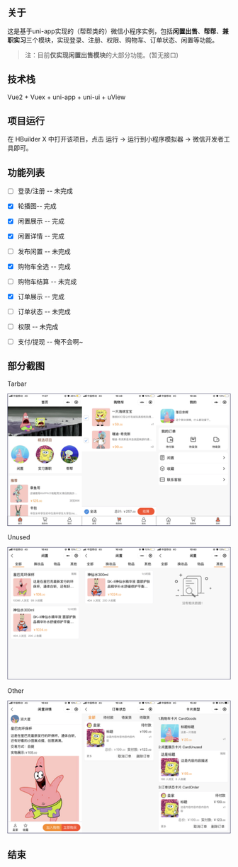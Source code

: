 ## 关于
这是基于uni-app实现的（帮帮类的）微信小程序实例，包括**闲置出售**、**帮帮**、**兼职实习**三个模块，实现登录、注册、权限、购物车、订单状态、闲置等功能。

> 注：目前**仅实现闲置出售模块**的大部分功能。(暂无接口)



## 技术栈 ##

Vue2 + Vuex + uni-app + uni-ui + uView



## 项目运行 ##

在 HBuilder X 中打开该项目，点击 运行 -> 运行到小程序模拟器 -> 微信开发者工具即可。



## 功能列表 ##

- [ ] 登录/注册 -- 未完成
- [x] 轮播图-- 完成
- [x] 闲置展示 -- 完成
- [x] 闲置详情 -- 完成
- [ ] 发布闲置 -- 未完成
- [x] 购物车全选 -- 完成
- [ ] 购物车结算 -- 未完成
- [x] 订单展示 -- 完成
- [ ] 订单状态 -- 未完成
- [ ] 权限 -- 未完成
- [ ] 支付/提现 -- 俺不会啊~



## 部分截图 ##

Tarbar

![tarbar](https://github.com/liangtiao4/uni-app-item/blob/main/mdImgs/tarbar.png)

Unused

![unused](https://github.com/liangtiao4/uni-app-item/blob/main/mdImgs/unused.png)

Other

![other](https://github.com/liangtiao4/uni-app-item/blob/main/mdImgs/other.png)



## 结束 ##
